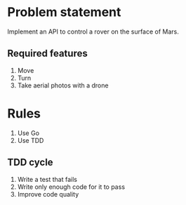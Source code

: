# Problem statement

Implement an API to control a rover on the surface of Mars.

## Required features

1. Move
2. Turn
3. Take aerial photos with a drone

# Rules

1. Use Go
2. Use TDD

## TDD cycle

1. Write a test that fails
2. Write only enough code for it to pass
3. Improve code quality
